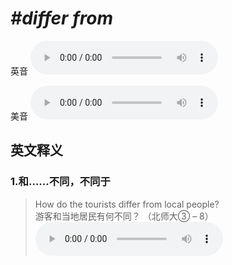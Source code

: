 # ***\#differ from*** 
英音
<audio src="./media/differ from1_AAC.aac" controls="controls"></audio>

美音
<audio src="./media/differ from2.aac" controls="controls"></audio>



  

英文释义
---
### 1.**和……不同，不同于**  

 > How do the tourists differ from local people?  
 > 游客和当地居民有何不同？  （北师大③ – 8）  
<audio src="./media/differ-2 .aac" controls="controls"></audio>


